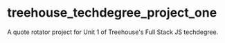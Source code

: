 # treehouse_techdegree_project_one
A quote rotator project for Unit 1 of Treehouse's Full Stack JS techdegree.
